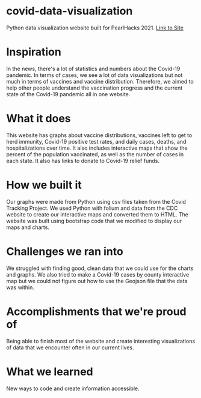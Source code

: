 # covid-data-visualization
Python data visualization website built for PearlHacks 2021.
[Link to Site](https://vivianofsouza.github.io/coviddatavisualization/)


# Inspiration
In the news, there's a lot of statistics and numbers about the Covid-19 pandemic. In terms of cases, we see a lot of data visualizations but not much in terms of vaccines and vaccine distribution. Therefore, we aimed to help other people understand the vaccination progress and the current state of the Covid-19 pandemic all in one website.

# What it does
This website has graphs about vaccine distributions, vaccines left to get to herd immunity, Covid-19 positive test rates, and daily cases, deaths, and hospitalizations over time. It also includes interactive maps that show the percent of the population vaccinated, as well as the number of cases in each state. It also has links to donate to Covid-19 relief funds.

# How we built it
Our graphs were made from Python using csv files taken from the Covid Tracking Project. We used Python with folium and data from the CDC website to create our interactive maps and converted them to HTML. The website was built using bootstrap code that we modified to display our maps and charts.

# Challenges we ran into
We struggled with finding good, clean data that we could use for the charts and graphs. We also tried to make a Covid-19 cases by county interactive map but we could not figure out how to use the Geojson file that the data was within.

# Accomplishments that we're proud of
Being able to finish most of the website and create interesting visualizations of data that we encounter often in our current lives.

# What we learned
New ways to code and create information accessible.
